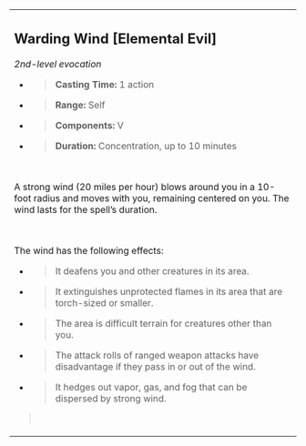 <table><tbody><tr class="odd"><td><h2 id="warding-wind-elemental-evil"><strong>Warding Wind</strong> [Elemental Evil]</h2><p><em>2nd-level evocation</em></p><ul><li><blockquote><p><strong>Casting Time:</strong> 1 action</p></blockquote></li><li><blockquote><p><strong>Range:</strong> Self</p></blockquote></li><li><blockquote><p><strong>Components:</strong> V</p></blockquote></li><li><blockquote><p><strong>Duration:</strong> Concentration, up to 10 minutes</p></blockquote></li></ul><p> </p><p>A strong wind (20 miles per hour) blows around you in a 10-foot radius and moves with you, remaining centered on you. The wind lasts for the spell’s duration.</p><p> </p><p>The wind has the following effects:</p><ul><li><blockquote><p>It deafens you and other creatures in its area.</p></blockquote></li><li><blockquote><p>It extinguishes unprotected flames in its area that are torch-sized or smaller.</p></blockquote></li><li><blockquote><p>The area is difficult terrain for creatures other than you.</p></blockquote></li><li><blockquote><p>The attack rolls of ranged weapon attacks have disadvantage if they pass in or out of the wind.</p></blockquote></li><li><blockquote><p>It hedges out vapor, gas, and fog that can be dispersed by strong wind.</p></blockquote></li></ul><blockquote><p> </p></blockquote></td></tr></tbody></table>
